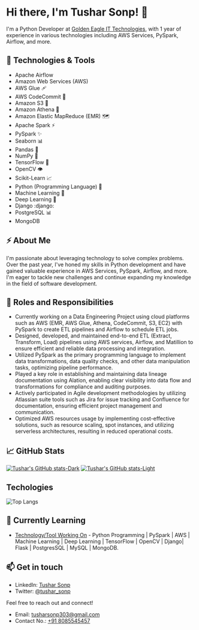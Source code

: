 # Hi there, I'm Tushar Sonp! 👋

I'm a Python Developer at [Golden Eagle IT Technologies](https://www.linkedin.com/company/geitpl/mycompany/), with 1 year of experience in various technologies including AWS Services, PySpark, Airflow, and more.

## 🚀 Technologies & Tools

- Apache Airflow
- Amazon Web Services (AWS)
- AWS Glue :adhesive_bandage:
- AWS CodeCommit :link:
- Amazon S3 :file_folder:
- Amazon Athena :owl:
- Amazon Elastic MapReduce (EMR) :world_map:
- Apache Spark :zap:
- PySpark :sparkles:
- Seaborn :bar_chart:
- Pandas :panda_face:
- NumPy :1234:
- TensorFlow :robot:
- OpenCV :eye:
- Scikit-Learn :chart_with_upwards_trend:
- Python (Programming Language) :snake:
- Machine Learning :robot:
- Deep Learning :brain:
- Django :django:
- PostgreSQL :bar_chart:
- MongoDB


## ⚡️ About Me

I'm passionate about leveraging technology to solve complex problems. Over the past year, I've honed my skills in Python development and have gained valuable experience in AWS Services, PySpark, Airflow, and more. I'm eager to tackle new challenges and continue expanding my knowledge in the field of software development.

## 🌟 Roles and Responsibilities

- Currently working on a Data Engineering Project using cloud platforms such as AWS (EMR, AWS Glue, Athena, CodeCommit, S3, EC2) with PySpark to create ETL pipelines and Airflow to schedule ETL jobs.
- Designed, developed, and maintained end-to-end ETL (Extract, Transform, Load) pipelines using AWS services, Airflow, and Matillion to ensure efficient and reliable data processing and integration.
- Utilized PySpark as the primary programming language to implement data transformations, data quality checks, and other data manipulation tasks, optimizing pipeline performance.
- Played a key role in establishing and maintaining data lineage documentation using Alation, enabling clear visibility into data flow and transformations for compliance and auditing purposes.
- Actively participated in Agile development methodologies by utilizing Atlassian suite tools such as Jira for issue tracking and Confluence for documentation, ensuring efficient project management and communication.
- Optimized AWS resources usage by implementing cost-effective solutions, such as resource scaling, spot instances, and utilizing serverless architectures, resulting in reduced operational costs.


## 📈 GitHub Stats

[![Tushar's GitHub stats-Dark](https://github-readme-stats.vercel.app/api?username=Tusharyadav147&show_icons=true&theme=dark#gh-dark-mode-only)](https://github.com/anuraghazra/github-readme-stats#gh-dark-mode-only)
[![Tushar's GitHub stats-Light](https://github-readme-stats.vercel.app/api?username=Tusharyadav147&show_icons=true&theme=default#gh-light-mode-only)](https://github.com/anuraghazra/github-readme-stats#gh-light-mode-only)

## Techologies

![Top Langs](https://github-readme-stats.vercel.app/api/top-langs/?username=Tusharyadav147&hide_progress=true)

## 🌱 Currently Learning

- [Technology/Tool Working On](https://example.com) - Python Programming | PySpark | AWS | Machine Learning | Deep Learning | TensorFlow | OpenCV | Django| Flask | PostgresSQL | MySQL | MongoDB.

## 📫 Get in touch

- LinkedIn: [Tushar Sonp](https://www.linkedin.com/in/tushar-sonp-7022b120b/)
- Twitter: [@tushar_sonp](https://twitter.com/TSonp71590)

Feel free to reach out and connect!
- Email: tusharsonp303@gmail.com
- Contact No.: [+91 8085545457](https://example.com)
